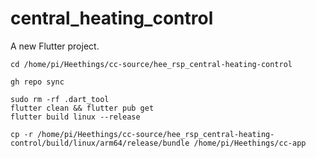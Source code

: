# central_heating_control

A new Flutter project.


```
cd /home/pi/Heethings/cc-source/hee_rsp_central-heating-control
```

```
gh repo sync
```

```
sudo rm -rf .dart_tool
flutter clean && flutter pub get
flutter build linux --release
```

```
cp -r /home/pi/Heethings/cc-source/hee_rsp_central-heating-control/build/linux/arm64/release/bundle /home/pi/Heethings/cc-app
```